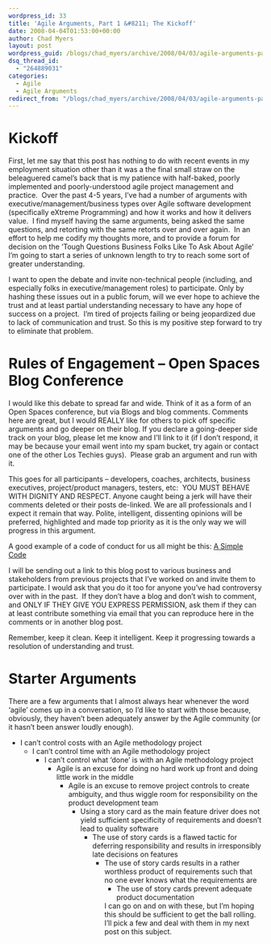 ```yaml
---
wordpress_id: 33
title: 'Agile Arguments, Part 1 &#8211; The Kickoff'
date: 2008-04-04T01:53:00+00:00
author: Chad Myers
layout: post
wordpress_guid: /blogs/chad_myers/archive/2008/04/03/agile-arguments-part-1-the-kickoff.aspx
dsq_thread_id:
  - "264889031"
categories:
  - Agile
  - Agile Arguments
redirect_from: "/blogs/chad_myers/archive/2008/04/03/agile-arguments-part-1-the-kickoff.aspx/"
---
```

# Kickoff

First, let me say that this post has nothing to do with recent events in my employment situation other than it was a the final small straw on the beleaguered camel&#8217;s back that is my patience with half-baked, poorly implemented and poorly-understood agile project management and practice.&nbsp; Over the past 4-5 years, I&#8217;ve had a number of arguments with executive/management/business types over Agile software development (specifically eXtreme Programming) and how it works and how it delivers value.&nbsp; I find myself having the same arguments, being asked the same questions, and retorting with the same retorts over and over again.&nbsp; In an effort to help me codify my thoughts more, and to provide a forum for decision on the &#8216;Tough Questions Business Folks Like To Ask About Agile&#8217; I&#8217;m going to start a series of unknown length to try to reach some sort of greater understanding. 

I want to open the debate and invite non-technical people (including, and especially folks in executive/management roles) to participate. Only by hashing these issues out in a public forum, will we ever hope to achieve the trust and at least partial understanding necessary to have any hope of success on a project.&nbsp; I&#8217;m tired of projects failing or being jeopardized due to lack of communication and trust. So this is my positive step forward to try to eliminate that problem.

# Rules of Engagement &#8211; Open Spaces Blog Conference

I would like this debate to spread far and wide. Think of it as a form of an Open Spaces conference, but via Blogs and blog comments. Comments here are great, but I would REALLY like for others to pick off specific arguments and go deeper on their blog. If you declare a going-deeper side track on your blog, please let me know and I&#8217;ll link to it (if I don&#8217;t respond, it may be because your email went into my spam bucket, try again or contact one of the other Los Techies guys).&nbsp; Please grab an argument and run with it.

This goes for all participants &#8211; developers, coaches, architects, business executives, project/product managers, testers, etc:&nbsp; YOU MUST BEHAVE WITH DIGNITY AND RESPECT. Anyone caught being a jerk will have their comments deleted or their posts de-linked. We are all professionals and I expect it remain that way. Polite, intelligent, dissenting opinions will be preferred, highlighted and made top priority as it is the only way we will progress in this argument.

A good example of a code of conduct for us all might be this: [A Simple Code](http://www.asimplecode.com/)

I will be sending out a link to this blog post to various business and stakeholders from previous projects that I&#8217;ve worked on and invite them to participate. I would ask that you do it too for anyone you&#8217;ve had controversy over with in the past.&nbsp; If they don&#8217;t have a blog and don&#8217;t wish to comment, and ONLY IF THEY GIVE YOU EXPRESS PERMISSION, ask them if they can at least contribute something via email that you can reproduce here in the comments or in another blog post.

Remember, keep it clean. Keep it intelligent. Keep it progressing towards a resolution of understanding and trust.

# Starter Arguments

There are a few arguments that I almost always hear whenever the word &#8216;agile&#8217; comes up in a conversation, so I&#8217;d like to start with those because, obviously, they haven&#8217;t been adequately answer by the Agile community (or it hasn&#8217;t been answer loudly enough).

  * I can&#8217;t control costs with an Agile methodology project 
      * I can&#8217;t control time with an Agile methodology project 
          * I can&#8217;t control what &#8216;done&#8217; is with an Agile methodology project 
              * Agile is an excuse for doing no hard work up front and doing little work in the middle 
                  * Agile is an excuse to remove project controls to create ambiguity, and thus wiggle room for responsibility on the product development team 
                      * Using a story card as the main feature driver does not yield sufficient specificity of requirements and doesn&#8217;t lead to quality software 
                          * The use of story cards is a flawed tactic for deferring responsibility and results in irresponsibly late decisions on features 
                              * The use of story cards results in a rather worthless product of requirements such that no one ever knows what the requirements are 
                                  * The use of story cards prevent adequate product documentation</ul> 
                                I can go on and on with these, but I&#8217;m hoping this should be sufficient to get the ball rolling. I&#8217;ll pick a few and deal with them in my next post on this subject.